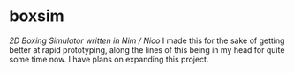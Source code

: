 # boxsim
*2D Boxing Simulator written in Nim / Nico*
I made this for the sake of getting better at rapid prototyping, along the lines of this being in my head for quite some time now. I have plans on expanding this project.
